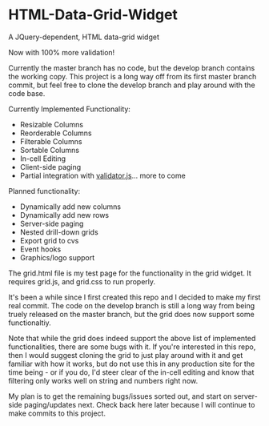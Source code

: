 # HTML-Data-Grid-Widget
A JQuery-dependent, HTML data-grid widget

Now with 100% more validation!

Currently the master branch has no code, but the develop branch contains the working copy. This project is a long way off from 
its first master branch commit, but feel free to clone the develop branch and play around with the code base.

Currently Implemented Functionality:
- Resizable Columns
- Reorderable Columns
- Filterable Columns
- Sortable Columns
- In-cell Editing
- Client-side paging
- Partial integration with [validator.js](https://github.com/mosbymc/validator)... more to come

Planned functionality:
- Dynamically add new columns
- Dynamically add new rows
- Server-side paging
- Nested drill-down grids
- Export grid to cvs
- Event hooks
- Graphics/logo support


The grid.html file is my test page for the functionality in the grid widget. It requires grid.js, and grid.css to run properly.

It's been a while since I first created this repo and I decided to make my first real commit. The code on the develop branch is still a long way from being truely released on the master branch, but the grid does now support some functionaltiy.

Note that while the grid does indeed support the above list of implemented functionalities, there are some bugs with it. If you're interested in this repo, then I would suggest cloning the grid to just play around with it and get familiar with how it works, but do not use this in any production site for the time being - or if you do, I'd steer clear of the in-cell editing and know that filtering only works well on string and numbers right now.

My plan is to get the remaining bugs/issues sorted out, and start on server-side paging/updates next. Check back here later because I will continue to make commits to this project.
